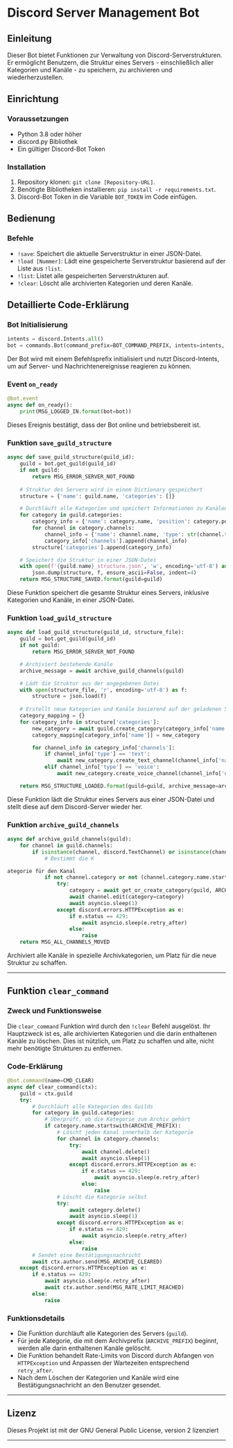 
# Discord Server Management Bot

## Einleitung

Dieser Bot bietet Funktionen zur Verwaltung von Discord-Serverstrukturen. Er ermöglicht Benutzern, die Struktur eines Servers - einschließlich aller Kategorien und Kanäle - zu speichern, zu archivieren und wiederherzustellen.

## Einrichtung

### Voraussetzungen
- Python 3.8 oder höher
- discord.py Bibliothek
- Ein gültiger Discord-Bot Token

### Installation
1. Repository klonen: `git clone [Repository-URL]`.
2. Benötigte Bibliotheken installieren: `pip install -r requirements.txt`.
3. Discord-Bot Token in die Variable `BOT_TOKEN` im Code einfügen.

## Bedienung

### Befehle
- `!save`: Speichert die aktuelle Serverstruktur in einer JSON-Datei.
- `!load [Nummer]`: Lädt eine gespeicherte Serverstruktur basierend auf der Liste aus `!list`.
- `!list`: Listet alle gespeicherten Serverstrukturen auf.
- `!clear`: Löscht alle archivierten Kategorien und deren Kanäle.

## Detaillierte Code-Erklärung

### Bot Initialisierung
```python
intents = discord.Intents.all()
bot = commands.Bot(command_prefix=BOT_COMMAND_PREFIX, intents=intents, help_command=BOT_HELP_COMMAND)
```
Der Bot wird mit einem Befehlsprefix initialisiert und nutzt Discord-Intents, um auf Server- und Nachrichtenereignisse reagieren zu können.

### Event `on_ready`
```python
@bot.event
async def on_ready():
    print(MSG_LOGGED_IN.format(bot=bot))
```
Dieses Ereignis bestätigt, dass der Bot online und betriebsbereit ist.

### Funktion `save_guild_structure`
```python
async def save_guild_structure(guild_id):
    guild = bot.get_guild(guild_id)
    if not guild:
        return MSG_ERROR_SERVER_NOT_FOUND
    
    # Struktur des Servers wird in einem Dictionary gespeichert
    structure = {'name': guild.name, 'categories': []}

    # Durchläuft alle Kategorien und speichert Informationen zu Kanälen
    for category in guild.categories:
        category_info = {'name': category.name, 'position': category.position, 'channels': []}
        for channel in category.channels:
            channel_info = {'name': channel.name, 'type': str(channel.type), 'position': channel.position}
            category_info['channels'].append(channel_info)
        structure['categories'].append(category_info)

    # Speichert die Struktur in einer JSON-Datei
    with open(f'{guild.name}_structure.json', 'w', encoding='utf-8') as f:
        json.dump(structure, f, ensure_ascii=False, indent=4)
    return MSG_STRUCTURE_SAVED.format(guild=guild)
```
Diese Funktion speichert die gesamte Struktur eines Servers, inklusive Kategorien und Kanäle, in einer JSON-Datei.

### Funktion `load_guild_structure`
```python
async def load_guild_structure(guild_id, structure_file):
    guild = bot.get_guild(guild_id)
    if not guild:
        return MSG_ERROR_SERVER_NOT_FOUND

    # Archiviert bestehende Kanäle
    archive_message = await archive_guild_channels(guild)

    # Lädt die Struktur aus der angegebenen Datei
    with open(structure_file, 'r', encoding='utf-8') as f:
        structure = json.load(f)
    
    # Erstellt neue Kategorien und Kanäle basierend auf der geladenen Struktur
    category_mapping = {}
    for category_info in structure['categories']:
        new_category = await guild.create_category(category_info['name'])
        category_mapping[category_info['name']] = new_category

        for channel_info in category_info['channels']:
            if channel_info['type'] == 'text':
                await new_category.create_text_channel(channel_info['name'])
            elif channel_info['type'] == 'voice':
                await new_category.create_voice_channel(channel_info['name'])

    return MSG_STRUCTURE_LOADED.format(guild=guild, archive_message=archive_message)
```
Diese Funktion lädt die Struktur eines Servers aus einer JSON-Datei und stellt diese auf dem Discord-Server wieder her.

### Funktion `archive_guild_channels`
```python
async def archive_guild_channels(guild):
    for channel in guild.channels:
        if isinstance(channel, discord.TextChannel) or isinstance(channel, discord.VoiceChannel):
            # Bestimmt die K

ategorie für den Kanal
            if not channel.category or not (channel.category.name.startswith(ARCHIVE_PREFIX) or channel.category.name.startswith(NON_DELETABLE_PREFIX)):
                try:
                    category = await get_or_create_category(guild, ARCHIVE_PREFIX)
                    await channel.edit(category=category)
                    await asyncio.sleep(1)
                except discord.errors.HTTPException as e:
                    if e.status == 429:
                        await asyncio.sleep(e.retry_after)
                    else:
                        raise
    return MSG_ALL_CHANNELS_MOVED
```
Archiviert alle Kanäle in spezielle Archivkategorien, um Platz für die neue Struktur zu schaffen.

---

## Funktion `clear_command`

### Zweck und Funktionsweise
Die `clear_command` Funktion wird durch den `!clear` Befehl ausgelöst. Ihr Hauptzweck ist es, alle archivierten Kategorien und die darin enthaltenen Kanäle zu löschen. Dies ist nützlich, um Platz zu schaffen und alte, nicht mehr benötigte Strukturen zu entfernen.

### Code-Erklärung

```python
@bot.command(name=CMD_CLEAR)
async def clear_command(ctx):
    guild = ctx.guild
    try:
        # Durchläuft alle Kategorien des Guilds
        for category in guild.categories:
            # Überprüft, ob die Kategorie zum Archiv gehört
            if category.name.startswith(ARCHIVE_PREFIX):
                # Löscht jeden Kanal innerhalb der Kategorie
                for channel in category.channels:
                    try:
                        await channel.delete()
                        await asyncio.sleep(1)
                    except discord.errors.HTTPException as e:
                        if e.status == 429:
                            await asyncio.sleep(e.retry_after)
                        else:
                            raise
                # Löscht die Kategorie selbst
                try:
                    await category.delete()
                    await asyncio.sleep(1)
                except discord.errors.HTTPException as e:
                    if e.status == 429:
                        await asyncio.sleep(e.retry_after)
                    else:
                        raise
        # Sendet eine Bestätigungsnachricht
        await ctx.author.send(MSG_ARCHIVE_CLEARED)
    except discord.errors.HTTPException as e:
        if e.status == 429:
            await asyncio.sleep(e.retry_after)
            await ctx.author.send(MSG_RATE_LIMIT_REACHED)
        else:
            raise
```

### Funktionsdetails

- Die Funktion durchläuft alle Kategorien des Servers (`guild`).
- Für jede Kategorie, die mit dem Archivprefix (`ARCHIVE_PREFIX`) beginnt, werden alle darin enthaltenen Kanäle gelöscht.
- Die Funktion behandelt Rate-Limits von Discord durch Abfangen von `HTTPException` und Anpassen der Wartezeiten entsprechend `retry_after`.
- Nach dem Löschen der Kategorien und Kanäle wird eine Bestätigungsnachricht an den Benutzer gesendet.

---

## Lizenz

Dieses Projekt ist mit der GNU General Public License, version 2 lizenziert

---
